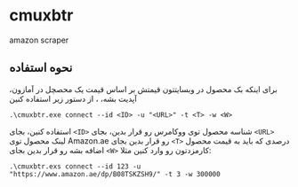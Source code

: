 # cmuxbtr
amazon scraper


## نحوه استفاده
برای اینکه بک محصول در وبسایتتون قیمتش بر اساس قیمت یک محصچل در آمازون، آپدیت بشه،
، از دستور زیر استفاده کنین 
```
.\cmuxbtr.exe connect --id <ID> -u "<URL>" -t <T> -w <W>
```
استفاده کنین، بجای ` <ID> ` شناسه محصول توی ووکامرس رو قرار بدین،
  بجای ` <URL> ` لینک محصول توی Amazon.ae رو قرار بدین 
  بجای ` <T> ` درصدی که باید به قیمت محصول اضافه بشه رو قرار بدین 
  بجای ` <W> ` کارمزدتون رو وارد کنین 
  مثلا: 
  ```
 .\cmuxbtr.exs connect --id 123 -u "https://www.amazon.ae/dp/B08TSKZSH9/" -t 3 -w 300000 
  ```
  
  
